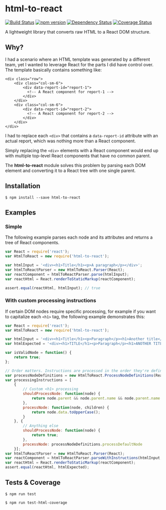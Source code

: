 # html-to-react
[![Build Status](https://travis-ci.org/aknuds1/html-to-react.svg?branch=master)](https://travis-ci.org/aknuds1/html-to-react)
[![npm version](https://badge.fury.io/js/html-to-react.svg)](http://badge.fury.io/js/html-to-react)
[![Dependency Status](https://david-dm.org/aknuds1/html-to-react.svg)](https://david-dm.org/aknuds1/html-to-react)
[![Coverage Status](https://coveralls.io/repos/aknuds1/html-to-react/badge.svg?branch=master)](https://coveralls.io/r/aknuds1/html-to-react?branch=master)

A lightweight library that converts raw HTML to a React DOM structure.

## Why?
I had a scenario where an HTML template was generated by a different team, yet I wanted to leverage React for the parts
I did have control over. The template basically contains something like:

```
<div class="row">
    <div class="col-sm-6">
        <div data-report-id="report-1">
          <!-- A React component for report-1 -->
        </div>
    </div>
    <div class="col-sm-6">
        <div data-report-id="report-2">
          <!-- A React component for report-2 -->
        </div>
    </div>
</div>
```

I had to replace each `<div>` that contains a `data-report-id` attribute with an actual report, which was nothing more
than a React component.

Simply replacing the `<div>` elements with a React component would end up with multiple top-level React components
that have no common parent.

The **html-to-react** module solves this problem by parsing each DOM element and converting it to a React tree with one
single parent.

## Installation

`$ npm install --save html-to-react`

## Examples

### Simple

The following example parses each node and its attributes and returns a tree of React components.

```javascript
var React = require('react');
var HtmlToReact = new require('html-to-react');

var htmlInput = '<div><h1>Title</h1><p>A paragraph</p></div>';
var htmlToReactParser = new HtmlToReact.Parser(React);
var reactComponent = htmlToReactParser.parse(htmlInput);
var reactHtml = React.renderToStaticMarkup(reactComponent);

assert.equal(reactHtml, htmlInput); // true
```

### With custom processing instructions

If certain DOM nodes require specific processing, for example if you want to capitalize each `<h1>` tag, the following
example demonstrates this:

```javascript
var React = require('react');
var HtmlToReact = new require('html-to-react');

var htmlInput = '<div><h1>Title</h1><p>Paragraph</p><h1>Another title</h1></div>';
var htmlExpected = '<div><h1>TITLE</h1><p>Paragraph</p><h1>ANOTHER TITLE</h1></div>';

var isValidNode = function() {
    return true;
};

// Order matters. Instructions are processed in the order they're defined
var processNodeDefinitions = new HtmlToReact.ProcessNodeDefinitions(React);
var processingInstructions = [
    {
        // Custom <h1> processing
        shouldProcessNode: function(node) {
            return node.parent && node.parent.name && node.parent.name === 'h1';
        },
        processNode: function(node, children) {
            return node.data.toUpperCase();
        }
    }, {
        // Anything else
        shouldProcessNode: function(node) {
            return true;
        },
        processNode: processNodeDefinitions.processDefaultNode
    }];
var htmlToReactParser = new HtmlToReact.Parser(React);
var reactComponent = htmlToReactParser.parseWithInstructions(htmlInput, isValidNode, processingInstructions);
var reactHtml = React.renderToStaticMarkup(reactComponent);
assert.equal(reactHtml, htmlExpected);
```

## Tests & Coverage

`$ npm run test`

`$ npm run test-html-coverage`
